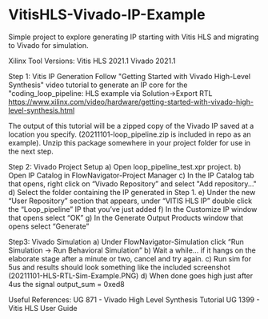 # VitisHLS-Vivado-IP-Example
Simple project to explore generating IP starting with Vitis HLS and migrating to Vivado for simulation. 

Xilinx Tool Versions:
Vitis HLS 2021.1
Vivado 2021.1

Step 1: Vitis IP Generation
Follow "Getting Started with Vivado High-Level Synthesis" video tutorial to generate an IP core for the "coding_loop_pipeline: HLS example via Solution->Export RTL
https://www.xilinx.com/video/hardware/getting-started-with-vivado-high-level-synthesis.html

The output of this tutorial will be a zipped copy of the Vivado IP saved at a location you specify. (20211101-loop_pipeline.zip is included in repo as an example). Unzip this package somewhere in your project folder for use in the next step.

Step 2: Vivado Project Setup
  a) Open loop_pipeline_test.xpr project.
  b) Open IP Catalog in FlowNavigator-Project Manager
  c) In the IP Catalog tab that opens, right click on “Vivado Repository” and select "Add repository..."
  d) Select the folder containing the IP generated in Step 1. 
  e) Under the new “User Repository” section that appears, under “VITIS HLS IP” double click the “Loop_pipeline” IP that you’ve just added
  f) In the Customize IP window that opens select “OK”
  g) In the Generate Output Products window that opens select “Generate”

Step3: Vivado Simulation
  a) Under FlowNavigator-Simulation click “Run Simulation -> Run Behavioral Simulation”
  b) Wait a while… if it hangs on the elaborate stage after a minute or two, cancel and try again. 
  c) Run sim for 5us and results should look something like the included screenshot (20211101-HLS-RTL-Sim-Example.PNG)
  d) When done goes high just after 4us the signal output_sum = 0xed8

Useful References:
UG 871 - Vivado High Level Synthesis Tutorial
UG 1399 - Vitis HLS User Guide
